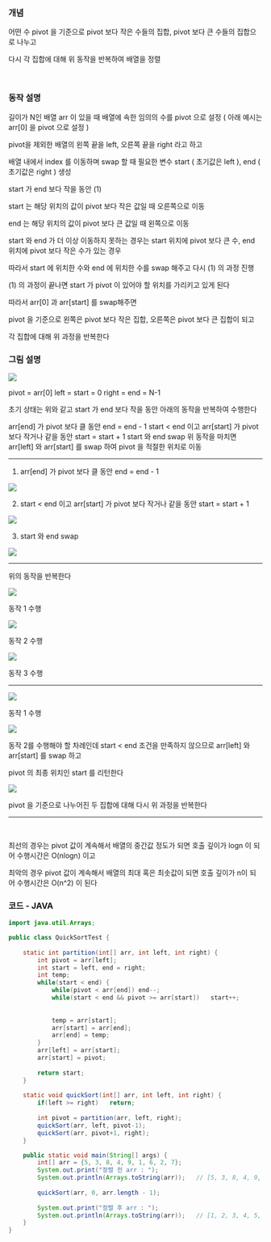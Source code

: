 ### 개념
어떤 수 pivot 을 기준으로 pivot 보다 작은 수들의 집합, pivot 보다 큰 수들의 집합으로 나누고

다시 각 집합에 대해 위 동작을 반복하여 배열을 정렬

<br> 

### 동작 설명
길이가 N인 배열 arr 이 있을 때 배열에 속한 임의의 수를 pivot 으로 설정 ( 아래 예시는 arr[0] 을 pivot 으로 설정 )

 

pivot을 제외한 배열의 왼쪽 끝을 left, 오른쪽 끝을 right 라고 하고 

 

배열 내에서 index 를 이동하며 swap 할 때 필요한 변수 start ( 초기값은 left ), end ( 초기값은 right ) 생성

 

start 가 end 보다 작을 동안                                                                                                                                                 (1)

start 는 해당 위치의 값이 pivot 보다 작은 값일 때 오른쪽으로 이동                                                                                    

end 는 해당 위치의 값이 pivot 보다 큰 값일 때 왼쪽으로 이동

 

start 와 end 가 더 이상 이동하지 못하는 경우는 start 위치에 pivot 보다 큰 수, end 위치에 pivot 보다 작은 수가 있는 경우

 

따라서 start 에 위치한 수와 end 에 위치한 수를 swap 해주고 다시 (1) 의 과정 진행

 

(1) 의 과정이 끝나면 start 가 pivot 이 있어야 할 위치를 가리키고 있게 된다

 

따라서 arr[0] 과 arr[start] 를 swap해주면

pivot 을 기준으로 왼쪽은 pivot 보다 작은 집합, 오른쪽은 pivot 보다 큰 집합이 되고 

각 집합에 대해 위 과정을 반복한다

 

 

### 그림 설명
![](https://velog.velcdn.com/images/justifinition/post/40baf29c-b235-4dba-81c9-cbe804a68f6f/image.png)


pivot = arr[0]        left = start = 0        right = end = N-1

초기 상태는 위와 같고 start 가 end 보다 작을 동안 아래의 동작을 반복하여 수행한다

 

arr[end] 가 pivot 보다 클 동안 end = end - 1
start < end 이고 arr[start] 가 pivot 보다 작거나 같을 동안 start = start + 1
start 와 end  swap
위 동작을 마치면 arr[left] 와 arr[start] 를 swap 하여 pivot 을 적절한 위치로 이동

---

1. arr[end] 가 pivot 보다 클 동안 end = end - 1

 
![](https://velog.velcdn.com/images/justifinition/post/29033690-afb9-4be0-a0dd-1b4123935980/image.png)


2. start < end 이고 arr[start] 가 pivot 보다 작거나 같을 동안 start = start + 1

![](https://velog.velcdn.com/images/justifinition/post/ac23d209-c8ae-42cc-bbf2-c759687ac9ae/image.png)


3. start 와 end  swap

![](https://velog.velcdn.com/images/justifinition/post/e5c7449e-62a6-49e3-b43f-f5320ff891ec/image.png)

---

위의 동작을 반복한다

![](https://velog.velcdn.com/images/justifinition/post/bfb5c826-9d87-4713-a0d3-c94566c2874b/image.png)

동작 1 수행
 

![](https://velog.velcdn.com/images/justifinition/post/27c00d71-e7fa-49fc-a6e3-67955581c891/image.png)

동작 2 수행
 
![](https://velog.velcdn.com/images/justifinition/post/c459f29e-5fc7-4a9f-854d-d321ace0cd4c/image.png)


동작 3 수행
 
---

![](https://velog.velcdn.com/images/justifinition/post/7c991278-070c-4aba-9d82-7a25dd3f3ab6/image.png)

동작 1 수행

![](https://velog.velcdn.com/images/justifinition/post/e04eaa2b-e91b-4772-b849-03f9f6f30a10/image.png)

동작 2를 수행해야 할 차례인데 start < end 조건을 만족하지 않으므로 arr[left] 와 arr[start] 를 swap 하고

pivot 의 최종 위치인 start 를 리턴한다


 

 ![](https://velog.velcdn.com/images/justifinition/post/3456cf5e-af28-489f-b953-fbeeb41a1fdb/image.png)



pivot 을 기준으로 나누어진 두 집합에 대해 다시 위 과정을 반복한다

 
---
 

 <br>

최선의 경우는 pivot 값이 계속해서 배열의 중간값 정도가 되면 호출 깊이가 logn 이 되어 수행시간은 O(nlogn) 이고

최악의 경우 pivot 값이 계속해서 배열의 최대 혹은 최솟값이 되면 호출 깊이가 n이 되어 수행시간은 O(n^2) 이 된다

 

 

### 코드 - JAVA
```java
import java.util.Arrays;

public class QuickSortTest {
	
	static int partition(int[] arr, int left, int right) {
		int pivot = arr[left];
		int start = left, end = right;
		int temp;
		while(start < end) {
			while(pivot < arr[end])	end--;
			while(start < end && pivot >= arr[start]) 	start++;
			
			
			temp = arr[start];
			arr[start] = arr[end];
			arr[end] = temp;
		}
		arr[left] = arr[start];
		arr[start] = pivot;
		
		return start;
	}
	
	static void quickSort(int[] arr, int left, int right) {
		if(left >= right)	return;
		
		int pivot = partition(arr, left, right);
		quickSort(arr, left, pivot-1);
		quickSort(arr, pivot+1, right);
	}

	public static void main(String[] args) {
		int[] arr = {5, 3, 8, 4, 9, 1, 6, 2, 7};
		System.out.print("정렬 전 arr : ");
		System.out.println(Arrays.toString(arr));	// [5, 3, 8, 4, 9, 1, 6, 2, 7]
		
		quickSort(arr, 0, arr.length - 1);
		
		System.out.print("정렬 후 arr : ");
		System.out.println(Arrays.toString(arr));	// [1, 2, 3, 4, 5, 6, 7, 8, 9]
	}
}
```
